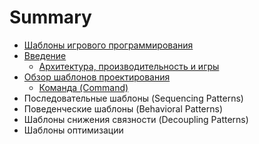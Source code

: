 # Summary

* [Шаблоны игрового программирования](README.md)
* [Введение](predislovie.md)
  * [Архитектура, производительность и игры](predislovie/arhitektura-proizvoditelnost-i-igri.md)
* [Обзор шаблонов проектирования](obzor-shablonov-proektirovaniya.md)
  * [Команда \(Command\)](obzor-shablonov-proektirovaniya/komanda-command.md)
* Последовательные шаблоны \(Sequencing Patterns\)
* Поведенческие шаблоны \(Behavioral Patterns\)
* Шаблоны снижения связности \(Decoupling Patterns\)
* Шаблоны оптимизации

